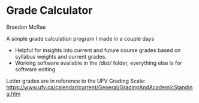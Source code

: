 # Grade Calculator
Braedon McRae

A simple grade calculation program I made in a couple days
- Helpful for insights into current and future course grades based on syllabus weights and current grades.
- Working software available in the /dist/ folder, everything else is for software editing

Letter grades are in reference to the UFV Grading Scale:
https://www.ufv.ca/calendar/current/General/GradingAndAcademicStanding.htm
